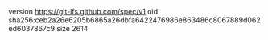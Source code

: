 version https://git-lfs.github.com/spec/v1
oid sha256:ceb2a26e6205b6865a26dbfa6422476986e863486c8067889d062ed6037867c9
size 2614
